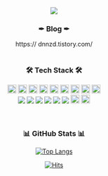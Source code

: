 <div align="center">
<img src="https://capsule-render.vercel.app/api?type=waving&color=b9d7ea&height=280&section=header&text=welcome&fontColor=ffffff&fontSize=90&fontAlignY=44" />

<h3>✒ Blog ✒</h3>
https:// dnnzd.tistory.com/
<br><br>

<h3>🛠 Tech Stack 🛠</h3>
<p>
<img src="https://img.shields.io/badge/Java-007396?style=flat-square&logo=Java&logoColor=white" style="width:auto; height:20px;" />
<img src="https://img.shields.io/badge/Spring Boot-6DB33F?style=flat-square&logo=springboot&logoColor=white" style="width:auto; height:20px;"/>
<img src="https://img.shields.io/badge/MySQL-4479A1?style=flat-square&logo=MySQL&logoColor=white" style="width:auto; height:20px;"/>
<img src="https://img.shields.io/badge/MongoDB-47A248?style=flat-square&logo=MongoDB&logoColor=white" style="width:auto; height:20px;"/>
<img src="https://img.shields.io/badge/HTML5-E34F26?style=flat-square&logo=HTML5&logoColor=white" style="width:auto; height:20px;"/>
<img src="https://img.shields.io/badge/CSS3-1572B6?style=flat-square&logo=CSS3&logoColor=white"  style="width:auto; height:20px;"/>
<img src="https://img.shields.io/badge/JavaScript-F7DF1E?style=flat-square&logo=JavaScript&logoColor=white" style="width:auto; height:20px;"/>
<img src="https://img.shields.io/badge/Node.js-339933?style=flat-square&logo=nodedotjs&logoColor=white" style="width:auto; height:20px;"/>
<img src="https://img.shields.io/badge/Vue.js-4FC08D?style=flat-square&logo=Vue.js&logoColor=white" style="width:auto; height:20px;"/>
<br>
<img src="https://img.shields.io/badge/Git-F05032?style=flat-square&logo=Git&logoColor=white">
<img src="https://img.shields.io/badge/GitHub-181717?style=flat-square&logo=GitHub&logoColor=white">
<img src="https://img.shields.io/badge/Sourcetree-0052CC?style=flat-square&logo=Sourcetree&logoColor=white">
<img src="https://img.shields.io/badge/Amazon AWS-232F3E?style=flat-square&logo=amazonaws&logoColor=white">
<img src="https://img.shields.io/badge/Postman-FF6C37?style=flat-square&logo=Postman&logoColor=white">
<img src="https://img.shields.io/badge/Notion-000000?style=flat-square&logo=notion&logoColor=white">
<img src="https://img.shields.io/badge/Photoshop-31A8FF?style=flat-square&logo=AdobePhotoshop&logoColor=white" style="width:auto; height:20px;"/>
<img src="https://img.shields.io/badge/Illustrator-FF9A00?style=flat-square&logo=AdobeIllustrator&logoColor=white" style="width:auto; height:20px;"/>
<!-- https://simpleicons.org/ -->
</p><br>
  
<h3>📊 GitHub Stats 📊</h3>
  
<!-- [![Anurag's GitHub stats](https://github-readme-stats.vercel.app/api?username=eun-jin0910&count_private=true&hide=prs&show_icons=true)](https://github.com/anuraghazra/github-readme-stats)  -->
[![Top Langs](https://github-readme-stats.vercel.app/api/top-langs/?username=eun-jin0910&show_icons=true&layout=compact)](https://github.com/anuraghazra/github-readme-stats)
  
[![Hits](https://hits.seeyoufarm.com/api/count/incr/badge.svg?url=https%3A%2F%2Fgithub.com%2Feun-jin0910&count_bg=%23B9D7EA&title_bg=%23555555&icon=smugmug.svg&icon_color=%23E7E7E7&title=hits&edge_flat=false)](https://hits.seeyoufarm.com)
</div>
